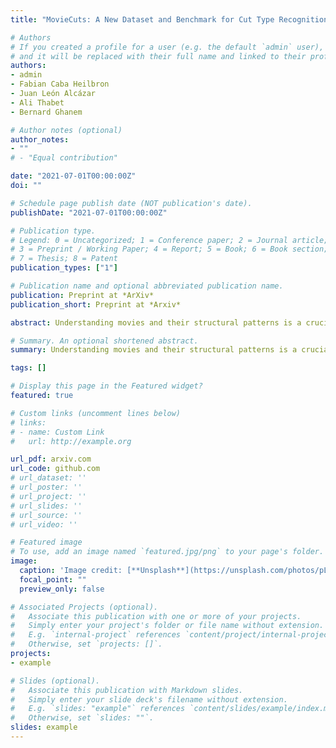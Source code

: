 ```yaml
---
title: "MovieCuts: A New Dataset and Benchmark for Cut Type Recognition"

# Authors
# If you created a profile for a user (e.g. the default `admin` user), write the username (folder name) here 
# and it will be replaced with their full name and linked to their profile.
authors:
- admin
- Fabian Caba Heilbron
- Juan León Alcázar
- Ali Thabet
- Bernard Ghanem

# Author notes (optional)
author_notes:
- ""
# - "Equal contribution"

date: "2021-07-01T00:00:00Z"
doi: ""

# Schedule page publish date (NOT publication's date).
publishDate: "2021-07-01T00:00:00Z"

# Publication type.
# Legend: 0 = Uncategorized; 1 = Conference paper; 2 = Journal article;
# 3 = Preprint / Working Paper; 4 = Report; 5 = Book; 6 = Book section;
# 7 = Thesis; 8 = Patent
publication_types: ["1"]

# Publication name and optional abbreviated publication name.
publication: Preprint at *ArXiv* 
publication_short: Preprint at *Arxiv*

abstract: Understanding movies and their structural patterns is a crucial task to decode the craft of video editing. While previous works have developed tools for general analysis such as detecting characters or recognizing cinematography properties at the shot level, less effort has been devoted to understanding the most basic video edit, **the Cut**. This paper introduces the cut type recognition task, which requires modeling of multi-modal information. To ignite research in the new task, we construct a large-scale dataset called MovieCuts, which contains more than 170K video clips labeled among ten cut types. We benchmark a series of audio-visual approaches, including some that deal with the problem's multi-modal and multi-label nature. Our best model achieves 45.7% mAP, which suggests that the task is challenging and that attaining highly accurate cut type recognition is an open research problem.

# Summary. An optional shortened abstract.
summary: Understanding movies and their structural patterns is a crucial task to decode the craft of video editing. While previous works have developed tools for general analysis such as detecting characters or recognizing cinematography properties at the shot level, less effort has been devoted to understanding the most basic video edit, **the Cut**. We construct a large-scale dataset called MovieCuts, which contains more than 170K video clips labeled among ten cut types. 

tags: []

# Display this page in the Featured widget?
featured: true

# Custom links (uncomment lines below)
# links:
# - name: Custom Link
#   url: http://example.org

url_pdf: arxiv.com
url_code: github.com
# url_dataset: ''
# url_poster: ''
# url_project: ''
# url_slides: ''
# url_source: ''
# url_video: ''

# Featured image
# To use, add an image named `featured.jpg/png` to your page's folder. 
image:
  caption: 'Image credit: [**Unsplash**](https://unsplash.com/photos/pLCdAaMFLTE)'
  focal_point: ""
  preview_only: false

# Associated Projects (optional).
#   Associate this publication with one or more of your projects.
#   Simply enter your project's folder or file name without extension.
#   E.g. `internal-project` references `content/project/internal-project/index.md`.
#   Otherwise, set `projects: []`.
projects:
- example

# Slides (optional).
#   Associate this publication with Markdown slides.
#   Simply enter your slide deck's filename without extension.
#   E.g. `slides: "example"` references `content/slides/example/index.md`.
#   Otherwise, set `slides: ""`.
slides: example
---
```

